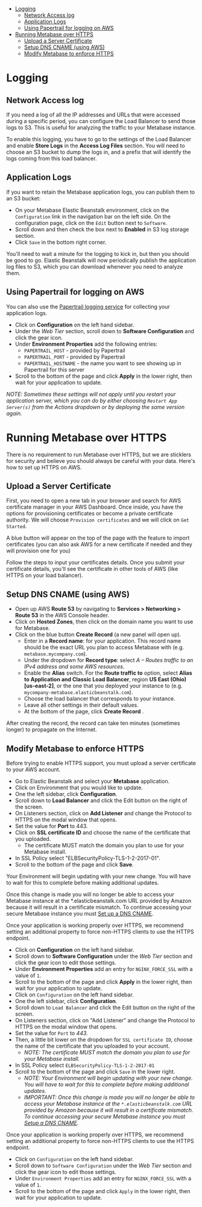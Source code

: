 - [Logging](#logging)
  - [Network Access log](#network-access-log)
  - [Application Logs](#application-logs)
  - [Using Papertrail for logging on AWS](#using-papertrail-for-logging-on-aws)
- [Running Metabase over HTTPS](#running-metabase-over-https)
  - [Upload a Server Certificate](#upload-a-server-certificate)
  - [Setup DNS CNAME (using AWS)](#setup-dns-cname-using-aws)
  - [Modify Metabase to enforce HTTPS](#modify-metabase-to-enforce-https)

# Logging
## Network Access log

If you need a log of all the IP addresses and URLs that were accessed during a specific period, you can configure the Load Balancer to send those logs to S3. This is useful for analyzing the traffic to your Metabase instance.

To enable this logging, you have to go to the settings of the Load Balancer and enable **Store Logs** in the **Access Log Files** section. You will need to choose an S3 bucket to dump the logs in, and a prefix that will identify the logs coming from this load balancer.

## Application Logs

If you want to retain the Metabase application logs, you can publish them to an S3 bucket:

- On your Metabase Elastic Beanstalk environment, click on the `Configuration` link in the navigation bar on the left side. On the configuration page, click on the `Edit` button next to `Software`.
- Scroll down and then check the box next to **Enabled** in S3 log storage section.
- Click `Save` in the bottom right corner.

You'll need to wait a minute for the logging to kick in, but then you should be good to go. Elastic Beanstalk will now periodically publish the application log files to S3, which you can download whenever you need to analyze them.

## Using Papertrail for logging on AWS

You can also use the [Papertrail logging service](https://www.papertrail.com/) for collecting your application logs.

- Click on **Configuration** on the left hand sidebar.
- Under the _Web Tier_ section, scroll down to **Software Configuration** and click the gear icon.
- Under **Environment Properties** add the following entries:
  - `PAPERTRAIL_HOST` - provided by Papertrail
  - `PAPERTRAIL_PORT` - provided by Papertrail
  - `PAPERTRAIL_HOSTNAME` - the name you want to see showing up in Papertrail for this server
- Scroll to the bottom of the page and click **Apply** in the lower right, then wait for your application to update.

_NOTE: Sometimes these settings will not apply until you restart your application server, which you can do by either choosing `Restart App Server(s)` from the Actions dropdown or by deploying the same version again._

# Running Metabase over HTTPS

There is no requirement to run Metabase over HTTPS, but we are sticklers for security and believe you should always be careful with your data. Here's how to set up HTTPS on AWS.

## Upload a Server Certificate

First, you need to open a new tab in your browser and search for AWS certificate manager in your AWS Dashboard. Once inside, you have the options for provisioning certificates or become a private certificate authority. We will choose `Provision certificates` and we will click on `Get Started`.

A blue button will appear on the top of the page with the feature to import certificates (you can also ask AWS for a new certificate if needed and they will provision one for you)

Follow the steps to input your certificates details. Once you submit your certificate details, you'll see the certificate in other tools of AWS (like HTTPS on your load balancer).

## Setup DNS CNAME (using AWS)

- Open up AWS **Route 53** by navigating to **Services > Networking > Route 53** in the AWS Console header.
- Click on **Hosted Zones**, then click on the domain name you want to use for Metabase.
- Click on the blue button **Create Record** (a new panel will open up).
  - Enter in a **Record name**: for your application. This record name should be the exact URL you plan to access Metabase with (e.g. `metabase.mycompany.com`).
  - Under the dropdown for **Record type**: select _A – Routes traffic to an IPv4 address and some AWS resources_.
  - Enable the **Alias** switch. For the **Route traffic to** option, select __Alias to Application and Classic Load Balancer__, region __US East (Ohio) [us-east-2]__, or the one that you deployed your instance to (e.g. `mycompany-metabase.elasticbeanstalk.com`).
  - Choose the load balancer that corresponds to your instance.
  - Leave all other settings in their default values.
  - At the bottom of the page, click **Create Record** .
 
After creating the record, the record can take ten minutes (sometimes longer) to propagate on the Internet.

## Modify Metabase to enforce HTTPS

Before trying to enable HTTPS support, you must upload a server certificate to your AWS account.

- Go to Elastic Beanstalk and select your **Metabase** application.
- Click on Environment that you would like to update.
- One the left sidebar, click **Configuration**. 
- Scroll down to **Load Balancer** and click the Edit button on the right of the screen.
- On Listeners section, click on **Add Listener** and change the Protocol to HTTPS on the modal window that opens.
- Set the value for **Port** to 443.
- Click on **SSL certificate ID** and choose the name of the certificate that you uploaded.
  - The certificate MUST match the domain you plan to use for your Metabase install.
- In SSL Policy select "ELBSecurityPolicy-TLS-1-2-2017-01".
- Scroll to the bottom of the page and click **Save**.

Your Environment will begin updating with your new change. You will have to wait for this to complete before making additional updates.
 
 Once this change is made you will no longer be able to access your Metabase instance at the *.elasticbeanstalk.com URL provided by Amazon because it will result in a certificate mismatch. To continue accessing your secure Metabase instance you must [Set up a DNS CNAME](#setup-dns-cname).

Once your application is working properly over HTTPS, we recommend setting an additional property to force non-HTTPS clients to use the HTTPS endpoint.

- Click on **Configuration** on the left hand sidebar.
- Scroll down to **Software Configuration** under the _Web Tier_ section and click the gear icon to edit those settings.
- Under **Environment Properties** add an entry for `NGINX_FORCE_SSL` with a value of `1`.
- Scroll to the bottom of the page and click **Apply** in the lower right, then wait for your application to update.
- Click on `Configuration` on the left hand sidebar.
- One the left sidebar, click **Configuration**. 
- Scroll down to `Load Balancer` and click the Edit button on the right of the screen.
- On Listeners section, click on "Add Listener" and change the Protocol to HTTPS on the modal window that opens.
- Set the value for `Port` to _443_.
- Then, a little bit lower on the dropdown for `SSL certificate ID`, choose the name of the certificate that you uploaded to your account.
  - _NOTE: The certificate MUST match the domain you plan to use for your Metabase install._
- In SSL Policy select `ELBSecurityPolicy-TLS-1-2-2017-01`
- Scroll to the bottom of the page and click `Save` in the lower right.
  - _NOTE: Your Environment will begin updating with your new change. You will have to wait for this to complete before making additional updates._
  - _IMPORTANT: Once this change is made you will no longer be able to access your Metabase instance at the `*.elasticbeanstalk.com` URL provided by Amazon because it will result in a certificate mismatch. To continue accessing your secure Metabase instance you must [Setup a DNS CNAME](#setup-dns-cname)._

Once your application is working properly over HTTPS, we recommend setting an additional property to force non-HTTPS clients to use the HTTPS endpoint.

- Click on `Configuration` on the left hand sidebar.
- Scroll down to `Software Configuration` under the _Web Tier_ section and click the gear icon to edit those settings.
- Under `Environment Properties` add an entry for `NGINX_FORCE_SSL` with a value of `1`.
- Scroll to the bottom of the page and click `Apply` in the lower right, then wait for your application to update.
